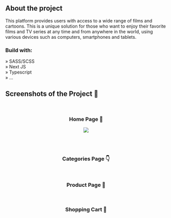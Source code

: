 <div align='center'><img src=''/></div>

<h2>About the project</h2>

<p>
This platform provides users with access to a wide range of films and cartoons. This is a unique solution for those who want to enjoy their favorite films and TV series at any time and from anywhere in the world, using various devices such as computers, smartphones and tablets.
</p>

<h3>Build with:</h3>

» SASS/SCSS <br>
» Next JS <br>
» Typescript <br>
» ... <br>

<h2>Screenshots of the Project 📸</h2>
<br>
<h3 align='center'>Home Page 🏡</h3>

<div align='center'>
<img src='[https://github.com/AlexLei1/online-cinema-frontend/tree/main/public/image/home.png](https://sun9-72.userapi.com/impg/Ij5qiciaZHK9Vy7hL7NaJzIzVpNqboOWx5iq8A/wK3XqG6ftVg.jpg?size=2560x1781&quality=95&sign=2d26a5de20bafdc0eed7ef8588c0b14f&type=album)'/>
</div>

<br><br>

<h3 align='center'>Categories Page 👇</h3>

<div align='center'>
<img src=''/>

<br>
<br>
<h3 align='center'>Product Page 🎁</h3>

<div align='center'>
<img src=''/>

<br>
<br>
<h3 align='center'>Shopping Cart 🛒</h3>

<div align='center'>
<img src=''/>
</div>

